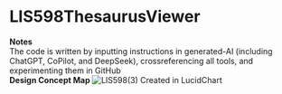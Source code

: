 # LIS598ThesaurusViewer
**Notes**
<br>The code is written by inputting instructions in generated-AI (including ChatGPT, CoPilot, and DeepSeek), crossreferencing all tools, and experimenting them in GitHub</br>
**Design Concept Map**
![LIS598(3)](https://github.com/user-attachments/assets/4f31fbcb-fc80-457d-ae63-efcafd953423)
Created in LucidChart
